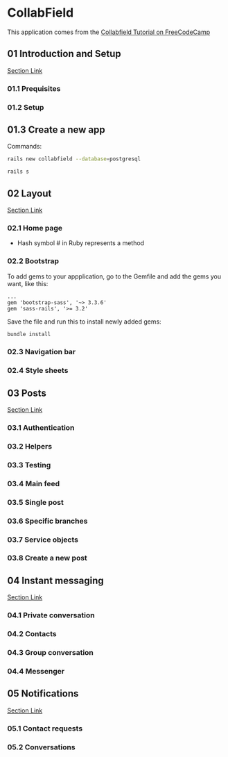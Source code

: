 # CollabField

This application comes from the [Collabfield Tutorial on FreeCodeCamp](https://www.freecodecamp.org/news/lets-create-an-intermediate-level-ruby-on-rails-application-d7c6e997c63f/)

## 01 Introduction and Setup

[Section Link](https://www.freecodecamp.org/news/lets-create-an-intermediate-level-ruby-on-rails-application-d7c6e997c63f/#so-what-is-the-app-is-going-to-be-about)

### 01.1 Prequisites

### 01.2 Setup

## 01.3 Create a new app

Commands:

```bash
rails new collabfield --database=postgresql

rails s
```

## 02 Layout

[Section Link](https://www.freecodecamp.org/news/lets-create-an-intermediate-level-ruby-on-rails-application-d7c6e997c63f/#layout)

### 02.1 Home page

- Hash symbol # in Ruby represents a method

### 02.2 Bootstrap

To add gems to your appplication, go to the Gemfile and add the gems you want, like this:

```gemfile
...
gem 'bootstrap-sass', '~> 3.3.6'
gem 'sass-rails', '>= 3.2'
```

Save the file and run this to install newly added gems:

```bash
bundle install
```

### 02.3 Navigation bar

### 02.4 Style sheets

## 03 Posts

[Section Link](https://www.freecodecamp.org/news/lets-create-an-intermediate-level-ruby-on-rails-application-d7c6e997c63f/#posts)

### 03.1 Authentication

### 03.2 Helpers

### 03.3 Testing

### 03.4 Main feed

### 03.5 Single post

### 03.6 Specific branches

### 03.7 Service objects

### 03.8 Create a new post

## 04 Instant messaging

[Section Link](https://www.freecodecamp.org/news/lets-create-an-intermediate-level-ruby-on-rails-application-d7c6e997c63f/#instant-messaging)

### 04.1 Private conversation

### 04.2 Contacts

### 04.3 Group conversation

### 04.4 Messenger

## 05 Notifications

[Section Link](https://www.freecodecamp.org/news/lets-create-an-intermediate-level-ruby-on-rails-application-d7c6e997c63f/#notifications)

### 05.1 Contact requests

### 05.2 Conversations
